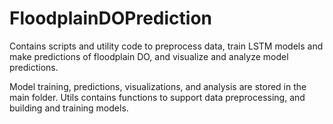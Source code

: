 # FloodplainDOPrediction
Contains scripts and utility code to preprocess data, train LSTM models and make predictions of floodplain DO, and visualize and analyze model predictions.

Model training, predictions, visualizations, and analysis are stored in the main folder. Utils contains functions to support data preprocessing, and building and training models.

